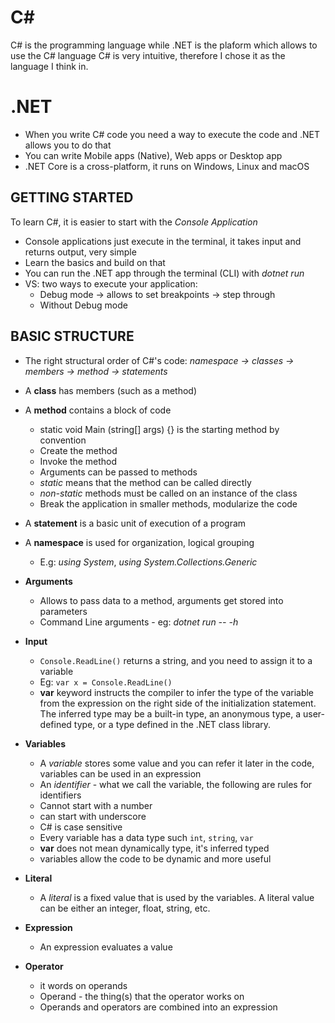 # C#
C# is the programming language while .NET is the plaform which allows to use the C# language
C# is very intuitive, therefore I chose it as the language I think in.

# .NET
*  When you write C# code you need a way to execute the code and .NET allows you to do that
* You can write Mobile apps (Native), Web apps or Desktop app
* .NET Core is a cross-platform, it runs on Windows, Linux and macOS

## GETTING STARTED
To learn C#, it is easier to start with the *Console Application*
* Console applications just execute in the terminal, it takes input and returns output, very simple
* Learn the basics and build on that
* You can run the .NET app through the terminal (CLI) with *dotnet run*
* VS: two ways to execute your application:
    - Debug mode -> allows to set breakpoints -> step through
    - Without Debug mode

## BASIC STRUCTURE
* The right structural order of C#'s code: *namespace -> classes -> members -> method -> statements*
* A **class** has members (such as a method)
* A **method** contains a block of code
    - static void Main (string[] args) {} is the starting method by convention
    - Create the method
    - Invoke the method
    -  Arguments can be passed to methods
    -  *static* means that the method can be called directly
    -  *non-static* methods must be called on an instance of the class
    - Break the application in smaller methods, modularize the code

* A **statement** is a basic unit of execution of a program
* A **namespace** is used for organization, logical grouping
    - E.g: *using System*, *using System.Collections.Generic*

* **Arguments**
   * Allows to pass data to a method, arguments get stored into parameters
   * Command Line arguments - eg: *dotnet run -- -h*

* **Input**
    * `Console.ReadLine()` returns a string, and you need to assign it to a variable
    - Eg: `var x = Console.ReadLine()`  
    - **var** keyword instructs the compiler to infer the type of the variable from the expression on the right side of the initialization statement. The inferred type may be a built-in type, an anonymous type, a user-defined type, or a type defined in the .NET class library.


* **Variables**
    * A *variable* stores some value and you can refer it later in the code, variables can be used in an expression
    * An *identifier* - what we call the variable, the following are rules for identifiers
    - Cannot start with a number
    - can start with underscore
    - C# is case sensitive
    - Every variable has a data type such `int`, `string`, `var`
    - **var** does not mean dynamically type, it's inferred typed
    -  variables allow the code to be dynamic and more useful

* **Literal**
    * A *literal* is a fixed value that is used by the variables. A literal value can be either an integer, float, string, etc.

* **Expression**
    * An expression evaluates a value

* **Operator**
    * it words on operands
    * Operand - the thing(s) that the operator works on
    *  Operands and operators are combined into an expression






    









